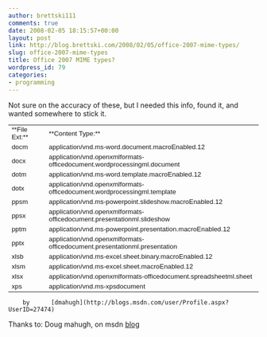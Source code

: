 ```yaml
---
author: brettski111
comments: true
date: 2008-02-05 18:15:57+00:00
layout: post
link: http://blog.brettski.com/2008/02/05/office-2007-mime-types/
slug: office-2007-mime-types
title: Office 2007 MIME types?
wordpress_id: 79
categories:
- programming
---
```


Not sure on the accuracy of these, but I needed this info, found it, and wanted somewhere to stick it.
<table cellpadding="3" width="491" style="font-size:10pt;font-family:Arial;" border="0" >
<tr >

<td >**File Ext:**
</td>

<td >**Content Type:**
</td>
</tr>
<tr >

<td >docm
</td>

<td >application/vnd.ms-word.document.macroEnabled.12
</td>
</tr>
<tr >

<td >docx
</td>

<td >application/vnd.openxmlformats-officedocument.wordprocessingml.document
</td>
</tr>
<tr >

<td >dotm
</td>

<td >application/vnd.ms-word.template.macroEnabled.12
</td>
</tr>
<tr >

<td >dotx
</td>

<td >application/vnd.openxmlformats-officedocument.wordprocessingml.template
</td>
</tr>
<tr >

<td >ppsm
</td>

<td >application/vnd.ms-powerpoint.slideshow.macroEnabled.12
</td>
</tr>
<tr >

<td >ppsx
</td>

<td >application/vnd.openxmlformats-officedocument.presentationml.slideshow
</td>
</tr>
<tr >

<td >pptm
</td>

<td >application/vnd.ms-powerpoint.presentation.macroEnabled.12
</td>
</tr>
<tr >

<td >pptx
</td>

<td >application/vnd.openxmlformats-officedocument.presentationml.presentation
</td>
</tr>
<tr >

<td >xlsb
</td>

<td >application/vnd.ms-excel.sheet.binary.macroEnabled.12
</td>
</tr>
<tr >

<td >xlsm
</td>

<td >application/vnd.ms-excel.sheet.macroEnabled.12
</td>
</tr>
<tr >

<td >xlsx
</td>

<td >application/vnd.openxmlformats-officedocument.spreadsheetml.sheet
</td>
</tr>
<tr >

<td >xps
</td>

<td >application/vnd.ms-xpsdocument
</td>
</tr>
</table>





		by 		[dmahugh](http://blogs.msdn.com/user/Profile.aspx?UserID=27474)


Thanks to:
Doug mahugh, on msdn [blog](http://blogs.msdn.com/dmahugh/archive/2006/08/08/692600.aspx)

